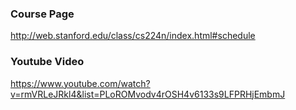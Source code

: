 ### Course Page

http://web.stanford.edu/class/cs224n/index.html#schedule

### Youtube Video

https://www.youtube.com/watch?v=rmVRLeJRkl4&list=PLoROMvodv4rOSH4v6133s9LFPRHjEmbmJ









